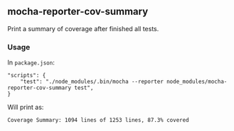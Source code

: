 ## mocha-reporter-cov-summary
Print a summary of coverage after finished all tests.

### Usage

In `package.json`:

    "scripts": {
        "test": "./node_modules/.bin/mocha --reporter node_modules/mocha-reporter-cov-summary test",
    }

Will print as:

    Coverage Summary: 1094 lines of 1253 lines, 87.3% covered

